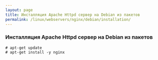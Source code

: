 ```yaml
---
layout: page
title: Инсталляция Apache Httpd сервер на Debian из пакетов
permalink: /linux/webservers/nginx/debian/installation/
---
```


### Инсталляция Apache Httpd сервер на Debian из пакетов

    # apt-get update
    # apt-get install -y nginx

    
